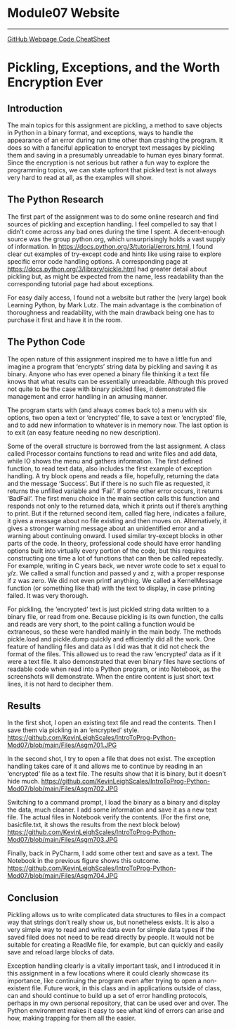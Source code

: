 # Module07 Website
--- 

[GitHub Webpage Code CheatSheet](https://github.com/KevinLeighScales/markdown-here/wiki/Markdown-Cheatsheet)

# Pickling, Exceptions, and the Worth Encryption Ever
## Introduction

The main topics for this assignment are pickling, a method to save objects in Python in a binary format, and exceptions, ways to handle the appearance of an error during run time other than crashing the program. It does so with a fanciful application to encrypt text messages by pickling them and saving in a presumably unreadable to human eyes binary format. Since the encryption is not serious but rather a fun way to explore the programming topics, we can state upfront that pickled text is not always very hard to read at all, as the examples will show.

## The Python Research
The first part of the assignment was to do some online research and find sources of pickling and exception handling. I feel compelled to say that I didn’t come across any bad ones during the time I spent. A decent-enough source was the group python.org, which unsurprisingly holds a vast supply of information. In https://docs.python.org/3/tutorial/errors.html, I found clear cut examples of try-except code and hints like using raise to explore specific error code handling options. A corresponding page at https://docs.python.org/3/library/pickle.html had greater detail about pickling but, as might be expected from the name, less readability than the corresponding tutorial page had about exceptions. 

For easy daily access, I found not a website but rather the (very large) book Learning Python, by Mark Lutz. The main advantage is the combination of thoroughness and readability, with the main drawback being one has to purchase it first and have it in the room.


## The Python Code
The open nature of this assignment inspired me to have a little fun and imagine a program that ‘encrypts’ string data by pickling and saving it as binary. Anyone who has ever opened a binary file thinking it a text file knows that what results can be essentially unreadable. Although this proved not quite to be the case with binary pickled files, it demonstrated file management and error handling in an amusing manner.

The program starts with (and always comes back to) a menu with six options, two open a text or ‘encrypted’ file, to save a text or ‘encrypted’ file, and to add new information to whatever is in memory now. The last option is to exit (an easy feature needing no new description).

Some of the overall structure is borrowed from the last assignment. A class called Processor contains functions to read and write files and add data, while IO shows the menu and gathers information. The first defined function, to read text data, also includes the first example of exception handling. A try block opens and reads a file, hopefully, returning the data and the message ‘Success’. But if there is no such file as requested, it returns the unfilled variable and ‘Fail’. If some other error occurs, it returns ‘BadFail’. The first menu choice in the main section calls this function and responds not only to the returned data, which it prints out if there’s anything to print. But if the returned second item, called flag here, indicates a failure, it gives a message about no file existing and then moves on. Alternatively, it gives a stronger warning message about an unidentified error and a warning about continuing onward. I used similar try-except blocks in other parts of the code. In theory, professional code should have error handling options built into virtually every portion of the code, but this requires constructing one time a lot of functions that can then be called repeatedly. For example, writing in C years back, we never wrote code to set x equal to y/z. We called a small function and passed y and z, with a proper response if z was zero. We did not even printf anything. We called a KernelMessage function (or something like that) with the text to display, in case printing failed. It was very thorough.

For pickling, the ‘encrypted’ text is just pickled string data written to a binary file, or read from one. Because pickling is its own function, the calls and reads are very short, to the point calling a function would be extraneous, so these were handled mainly in the main body. The methods pickle.load and pickle.dump quickly and efficiently did all the work. One feature of handling files and data as I did was that it did not check the format of the files. This allowed us to read the raw ‘encrypted’ data as if it were a text file. It also demonstrated that even binary files have sections of readable code when read into a Python program, or into Notebook, as the screenshots will demonstrate. When the entire content is just short text lines, it is not hard to decipher them.


## Results
In the first shot, I open an existing text file and read the contents. Then I save them via pickling in an ‘encrypted’ style.
 https://github.com/KevinLeighScales/IntroToProg-Python-Mod07/blob/main/Files/Asgm701.JPG



In the second shot, I try to open a file that does not exist. The exception handling takes care of it and allows me to continue by reading in an ‘encrypted’ file as a text file. The results show that it is binary, but it doesn’t hide much.
https://github.com/KevinLeighScales/IntroToProg-Python-Mod07/blob/main/Files/Asgm702.JPG
 



Switching to a command prompt, I load the binary as a binary and display the data, much cleaner. I add some information and save it as a new text file. The actual files in Notebook verify the contents. (For the first one, basicfile.txt, it shows the results from the next block below)
  https://github.com/KevinLeighScales/IntroToProg-Python-Mod07/blob/main/Files/Asgm703.JPG




Finally, back in PyCharm, I add some other text and save as a text. The Notebook in the previous figure shows this outcome.
https://github.com/KevinLeighScales/IntroToProg-Python-Mod07/blob/main/Files/Asgm704.JPG
 



## Conclusion
Pickling allows us to write complicated data structures to files in a compact way that strings don’t really show us, but nonetheless exists. It is also a very simple way to read and write data even for simple data types if the saved filed does not need to be read directly by people. It would not be suitable for creating a ReadMe file, for example, but can quickly and easily save and reload large blocks of data.

Exception handling clearly is a vitally important task, and I introduced it in this assignment in a few locations where it could clearly showcase its importance, like continuing the program even after trying to open a non-existent file. Future work, in this class and in applications outside of class, can and should continue to build up a set of error handling protocols, perhaps in my own personal repository, that can be used over and over. The Python environment makes it easy to see what kind of errors can arise and how, making trapping for them all the easier. 
